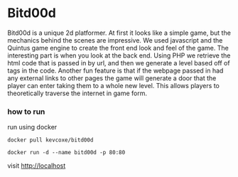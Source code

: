 # Bitd00d
Bitd00d is a unique 2d platformer. At first it looks like a simple game, but the mechanics behind the scenes are impressive. We used javascript and the Quintus game engine to create the front end look and feel of the game. The interesting part is when you look at the back end. Using PHP we retrieve the html code that is passed in by url, and then we generate a level based off of tags in the code. Another fun feature is that if the webpage passed in had any external links to other pages the game will generate a door that the player can enter taking them to a whole new level. This allows players to theoretically traverse the internet in game form.


### how to run

run using docker

```
docker pull kevcoxe/bitd00d

docker run -d --name bitd00d -p 80:80
```

visit [http://localhost](http://localhost)


